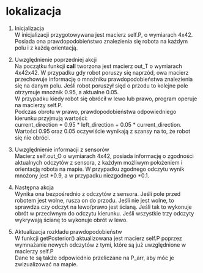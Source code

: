 # lokalizacja

1. Inicjalizacja<br/>
W inicjalizacji przygotowywana jest macierz self.P, o wymiarach 4x42. Posiada ona prawdopodobieństwo
znalezienia się robota na każdym polu i z każdą orientacją.

2. Uwzględnienie poprzedniej akcji<br/>
Na początku funkcji __call__ tworzona jest macierz out_T o wymiarach 4x42x42.
W przypadku gdy robot poruszy się naprzód, owa macierz przechowuje informację o mnożniku
prawdopodobieństwa znalezienia się na danym polu. Jeśli robot poruszył sięd o przodu to
kolejne pole otrzymuje mnożnik 0.95, a aktualne 0.05.<br/>
W przypadku kiedy robot się obrócił w lewo lub prawo, program operuje na macierzy self.P.<br/>
Podczas obrotu w prawo, prawdopodobieństwa odpowiedniego kierunku przyjmują wartości:<br/>
current_direction = 0.95 * left_direction + 0.05 * current_direction.<br/>
Wartości 0.95 oraz 0.05 oczywiście wynikają z szansy na to, że robot się nie obróci.

3. Uwzględnienie informacji z sensorów<br/>
Macierz self.out_O o wymiarach 4x42, posiada informację o zgodności aktualnych odczytów z 
sensora, z każdym możliwym położeniem i orientacją robota na mapie.
W przypadku zgodnego odczytu wynik mnożony jest *0.9, a w przypadku niezgodnego *0.1.


4. Następna akcja<br/>
Wynika ona bezpośrednio z odczytów z sensora. Jeśli pole przed robotem jest wolne, rusza on do przodu. 
Jeśli nie jest wolne, to sprawdza czy odczyt na lewo/prawo jest ścianą. Jeśli tak to wykonuje obrót w przeciwnym
do odczytu kierunku. Jeśli wszystkie trzy odczyty wykrywają ścianę to wykonuje obrót w lewo.


5. Aktualizacja rozkładu prawdopodobieństw<br/>
W funkcji getPosterior() aktualizowana jest macierz self.P poprzez wymnażanie nowych odczytów z tymi, które
są już uwzględnione w macierzy self.P<br/>
Dane te są także odpowiednio przeliczane na P_arr, aby móc je zwizualizować na mapie.

